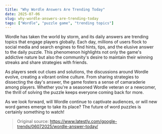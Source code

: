 ```yaml
---
title: "Why Wordle Answers Are Trending Today"
date: 2025-07-06
slug: why-wordle-answers-are-trending-today
tags: ["Wordle", "puzzle game", "trending topics"]
---
```


Wordle has taken the world by storm, and its daily answers are trending topics that engage players globally. Each day, millions of users flock to social media and search engines to find hints, tips, and the elusive answer to the daily puzzle. This phenomenon highlights not only the game's addictive nature but also the community's desire to maintain their winning streaks and share strategies with friends.

As players seek out clues and solutions, the discussions around Wordle evolve, creating a vibrant online culture. From sharing strategies to dissecting the day's answer, the game fosters a sense of camaraderie among players. Whether you're a seasoned Wordle veteran or a newcomer, the thrill of solving the puzzle keeps everyone coming back for more.

As we look forward, will Wordle continue to captivate audiences, or will new word games emerge to take its place? The future of word puzzles is certainly something to watch!
> Original source: https://www.latestly.com/google-trends/06072025/wordle-answer-today/